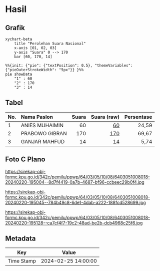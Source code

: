 # Hasil

## Grafik

```mermaid
xychart-beta
    title "Perolehan Suara Nasional"
    x-axis [01, 02, 03]
    y-axis "Suara" 0 --> 170
    bar [60, 170, 14]
```

```mermaid
%%{init: {"pie": {"textPosition": 0.5}, "themeVariables": {"pieOuterStrokeWidth": "5px"}} }%%
pie showData
    "1" : 60
    "2" : 170
    "3" : 14
```

## Tabel

| No. | Nama Paslon    | Suara | Suara (raw) | Persentase |
|:--- |:-------------- | -----:| -----------:| ----------:|
| 1   | ANIES MUHAIMIN | 60    | [60][p-1]   | 24,59      |
| 2   | PRABOWO GIBRAN | 170   | [170][p-2]  | 69,67      |
| 3   | GANJAR MAHFUD  | 14    | [14][p-3]   | 5,74       |


[p-1]: https://github.com/gigit-pemilu/pemilu-2024/blob/main/pilpres/hitung-suara/sub/64-kalimantan-timur/sub/03-berau/sub/05-tanjung-redeb/sub/1008-gunung-panjang/sub/018-tps/sub/paslon-1.txt
[p-2]: https://github.com/gigit-pemilu/pemilu-2024/blob/main/pilpres/hitung-suara/sub/64-kalimantan-timur/sub/03-berau/sub/05-tanjung-redeb/sub/1008-gunung-panjang/sub/018-tps/sub/paslon-2.txt
[p-3]: https://github.com/gigit-pemilu/pemilu-2024/blob/main/pilpres/hitung-suara/sub/64-kalimantan-timur/sub/03-berau/sub/05-tanjung-redeb/sub/1008-gunung-panjang/sub/018-tps/sub/paslon-3.txt

## Foto C Plano

https://sirekap-obj-formc.kpu.go.id/342c/pemilu/ppwp/64/03/05/10/08/6403051008018-20240220-195004--8d7f4419-0a7b-4687-bf96-ccbeec29b0f4.jpg

https://sirekap-obj-formc.kpu.go.id/342c/pemilu/ppwp/64/03/05/10/08/6403051008018-20240220-195045--784b49c8-6de1-4dab-a222-188fcd528699.jpg

https://sirekap-obj-formc.kpu.go.id/342c/pemilu/ppwp/64/03/05/10/08/6403051008018-20240220-195128--ca7cf4f7-19c2-48ad-be2b-dcb4968c25f6.jpg


## Metadata

| Key        | Value               |
| ---------- | ------------------- |
| Time Stamp | 2024-02-25 14:00:00 |




